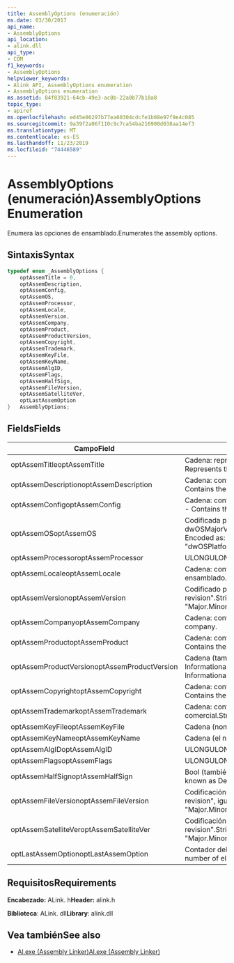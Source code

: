 ```yaml
---
title: AssemblyOptions (enumeración)
ms.date: 03/30/2017
api_name:
- AssemblyOptions
api_location:
- alink.dll
api_type:
- COM
f1_keywords:
- AssemblyOptions
helpviewer_keywords:
- Alink API, AssemblyOptions enumeration
- AssemblyOptions enumeration
ms.assetid: 84f83921-64cb-49e3-ac8b-22a0b77b18a8
topic_type:
- apiref
ms.openlocfilehash: ed45e06297b77ea60304cdcfe1b08e97f9e4c085
ms.sourcegitcommit: 9a39f2a06f110c9c7ca54ba216900d038aa14ef3
ms.translationtype: MT
ms.contentlocale: es-ES
ms.lasthandoff: 11/23/2019
ms.locfileid: "74446589"
---
```

# <a name="assemblyoptions-enumeration"></a><span data-ttu-id="0ba27-102">AssemblyOptions (enumeración)</span><span class="sxs-lookup"><span data-stu-id="0ba27-102">AssemblyOptions Enumeration</span></span>
<span data-ttu-id="0ba27-103">Enumera las opciones de ensamblado.</span><span class="sxs-lookup"><span data-stu-id="0ba27-103">Enumerates the assembly options.</span></span>  
  
## <a name="syntax"></a><span data-ttu-id="0ba27-104">Sintaxis</span><span class="sxs-lookup"><span data-stu-id="0ba27-104">Syntax</span></span>  
  
```cpp  
typedef enum _AssemblyOptions {  
    optAssemTitle = 0,  
    optAssemDescription,  
    optAssemConfig,  
    optAssemOS,  
    optAssemProcessor,  
    optAssemLocale,  
    optAssemVersion,  
    optAssemCompany,  
    optAssemProduct,  
    optAssemProductVersion,  
    optAssemCopyright,  
    optAssemTrademark,  
    optAssemKeyFile,  
    optAssemKeyName,  
    optAssemAlgID,  
    optAssemFlags,  
    optAssemHalfSign,  
    optAssemFileVersion,  
    optAssemSatelliteVer,  
    optLastAssemOption  
}   AssemblyOptions;  
```  
  
## <a name="fields"></a><span data-ttu-id="0ba27-105">Fields</span><span class="sxs-lookup"><span data-stu-id="0ba27-105">Fields</span></span>  
  
|<span data-ttu-id="0ba27-106">Campo</span><span class="sxs-lookup"><span data-stu-id="0ba27-106">Field</span></span>|<span data-ttu-id="0ba27-107">Descripción</span><span class="sxs-lookup"><span data-stu-id="0ba27-107">Description</span></span>|  
|-----------|-----------------|  
|<span data-ttu-id="0ba27-108">optAssemTitle</span><span class="sxs-lookup"><span data-stu-id="0ba27-108">optAssemTitle</span></span>|<span data-ttu-id="0ba27-109">Cadena: representa el título del ensamblado.</span><span class="sxs-lookup"><span data-stu-id="0ba27-109">String - Represents the assembly title.</span></span>|  
|<span data-ttu-id="0ba27-110">optAssemDescription</span><span class="sxs-lookup"><span data-stu-id="0ba27-110">optAssemDescription</span></span>|<span data-ttu-id="0ba27-111">Cadena: contiene la descripción del ensamblado.</span><span class="sxs-lookup"><span data-stu-id="0ba27-111">String - Contains the assembly description.</span></span>|  
|<span data-ttu-id="0ba27-112">optAssemConfig</span><span class="sxs-lookup"><span data-stu-id="0ba27-112">optAssemConfig</span></span>|<span data-ttu-id="0ba27-113">Cadena: contiene la configuración del ensamblado.</span><span class="sxs-lookup"><span data-stu-id="0ba27-113">String - Contains the assembly configuration.</span></span>|  
|<span data-ttu-id="0ba27-114">optAssemOS</span><span class="sxs-lookup"><span data-stu-id="0ba27-114">optAssemOS</span></span>|<span data-ttu-id="0ba27-115">Codificada por cadena como: "dwOSPlatformId. dwOSMajorVersion. dwOSMinorVersion".</span><span class="sxs-lookup"><span data-stu-id="0ba27-115">String - Encoded as: "dwOSPlatformId.dwOSMajorVersion.dwOSMinorVersion".</span></span>|  
|<span data-ttu-id="0ba27-116">optAssemProcessor</span><span class="sxs-lookup"><span data-stu-id="0ba27-116">optAssemProcessor</span></span>|<span data-ttu-id="0ba27-117">ULONG</span><span class="sxs-lookup"><span data-stu-id="0ba27-117">ULONG</span></span>|  
|<span data-ttu-id="0ba27-118">optAssemLocale</span><span class="sxs-lookup"><span data-stu-id="0ba27-118">optAssemLocale</span></span>|<span data-ttu-id="0ba27-119">Cadena: contiene la configuración regional del ensamblado.</span><span class="sxs-lookup"><span data-stu-id="0ba27-119">String - Contains the assembly locale.</span></span>|  
|<span data-ttu-id="0ba27-120">optAssemVersion</span><span class="sxs-lookup"><span data-stu-id="0ba27-120">optAssemVersion</span></span>|<span data-ttu-id="0ba27-121">Codificado por cadena como: "Major. minor. Build. revision".</span><span class="sxs-lookup"><span data-stu-id="0ba27-121">String - Encoded as: "Major.Minor.Build.Revision".</span></span>|  
|<span data-ttu-id="0ba27-122">optAssemCompany</span><span class="sxs-lookup"><span data-stu-id="0ba27-122">optAssemCompany</span></span>|<span data-ttu-id="0ba27-123">Cadena: contiene la compañía.</span><span class="sxs-lookup"><span data-stu-id="0ba27-123">String - Contains the company.</span></span>|  
|<span data-ttu-id="0ba27-124">optAssemProduct</span><span class="sxs-lookup"><span data-stu-id="0ba27-124">optAssemProduct</span></span>|<span data-ttu-id="0ba27-125">Cadena: contiene el nombre del producto.</span><span class="sxs-lookup"><span data-stu-id="0ba27-125">String - Contains the product name.</span></span>|  
|<span data-ttu-id="0ba27-126">optAssemProductVersion</span><span class="sxs-lookup"><span data-stu-id="0ba27-126">optAssemProductVersion</span></span>|<span data-ttu-id="0ba27-127">Cadena (también conocida como InformationalVersion).</span><span class="sxs-lookup"><span data-stu-id="0ba27-127">String (also known as InformationalVersion).</span></span>|  
|<span data-ttu-id="0ba27-128">optAssemCopyright</span><span class="sxs-lookup"><span data-stu-id="0ba27-128">optAssemCopyright</span></span>|<span data-ttu-id="0ba27-129">Cadena: contiene la información de copyright.</span><span class="sxs-lookup"><span data-stu-id="0ba27-129">String - Contains the copyright information.</span></span>|  
|<span data-ttu-id="0ba27-130">optAssemTrademark</span><span class="sxs-lookup"><span data-stu-id="0ba27-130">optAssemTrademark</span></span>|<span data-ttu-id="0ba27-131">Cadena: contiene la información de marca comercial.</span><span class="sxs-lookup"><span data-stu-id="0ba27-131">String - Contains the trademark information.</span></span>|  
|<span data-ttu-id="0ba27-132">optAssemKeyFile</span><span class="sxs-lookup"><span data-stu-id="0ba27-132">optAssemKeyFile</span></span>|<span data-ttu-id="0ba27-133">Cadena (nombre de archivo).</span><span class="sxs-lookup"><span data-stu-id="0ba27-133">String (file name).</span></span>|  
|<span data-ttu-id="0ba27-134">optAssemKeyName</span><span class="sxs-lookup"><span data-stu-id="0ba27-134">optAssemKeyName</span></span>|<span data-ttu-id="0ba27-135">Cadena (el nombre de la clave).</span><span class="sxs-lookup"><span data-stu-id="0ba27-135">String (The key name).</span></span>|  
|<span data-ttu-id="0ba27-136">optAssemAlgID</span><span class="sxs-lookup"><span data-stu-id="0ba27-136">optAssemAlgID</span></span>|<span data-ttu-id="0ba27-137">ULONG</span><span class="sxs-lookup"><span data-stu-id="0ba27-137">ULONG</span></span>|  
|<span data-ttu-id="0ba27-138">optAssemFlags</span><span class="sxs-lookup"><span data-stu-id="0ba27-138">optAssemFlags</span></span>|<span data-ttu-id="0ba27-139">ULONG</span><span class="sxs-lookup"><span data-stu-id="0ba27-139">ULONG</span></span>|  
|<span data-ttu-id="0ba27-140">optAssemHalfSign</span><span class="sxs-lookup"><span data-stu-id="0ba27-140">optAssemHalfSign</span></span>|<span data-ttu-id="0ba27-141">Bool (también conocido como DelaySign).</span><span class="sxs-lookup"><span data-stu-id="0ba27-141">Bool (Also known as DelaySign).</span></span>|  
|<span data-ttu-id="0ba27-142">optAssemFileVersion</span><span class="sxs-lookup"><span data-stu-id="0ba27-142">optAssemFileVersion</span></span>|<span data-ttu-id="0ba27-143">Codificación de cadena como "Major. minor. Build. revision", igual que ProductVersion.</span><span class="sxs-lookup"><span data-stu-id="0ba27-143">String - Encoded as "Major.Minor.Build.Revision"--same as ProductVersion.</span></span>|  
|<span data-ttu-id="0ba27-144">optAssemSatelliteVer</span><span class="sxs-lookup"><span data-stu-id="0ba27-144">optAssemSatelliteVer</span></span>|<span data-ttu-id="0ba27-145">Codificación de cadena como "Major. minor. Build. revision".</span><span class="sxs-lookup"><span data-stu-id="0ba27-145">String - Encoded as "Major.Minor.Build.Revision".</span></span>|  
|<span data-ttu-id="0ba27-146">optLastAssemOption</span><span class="sxs-lookup"><span data-stu-id="0ba27-146">optLastAssemOption</span></span>|<span data-ttu-id="0ba27-147">Contador del número de elementos.</span><span class="sxs-lookup"><span data-stu-id="0ba27-147">A counter of the number of elements.</span></span>|  
  
## <a name="requirements"></a><span data-ttu-id="0ba27-148">Requisitos</span><span class="sxs-lookup"><span data-stu-id="0ba27-148">Requirements</span></span>  
 <span data-ttu-id="0ba27-149">**Encabezado:** ALink. h</span><span class="sxs-lookup"><span data-stu-id="0ba27-149">**Header:** alink.h</span></span>  
  
 <span data-ttu-id="0ba27-150">**Biblioteca**: ALink. dll</span><span class="sxs-lookup"><span data-stu-id="0ba27-150">**Library**: alink.dll</span></span>  
  
## <a name="see-also"></a><span data-ttu-id="0ba27-151">Vea también</span><span class="sxs-lookup"><span data-stu-id="0ba27-151">See also</span></span>

- [<span data-ttu-id="0ba27-152">Al.exe (Assembly Linker)</span><span class="sxs-lookup"><span data-stu-id="0ba27-152">Al.exe (Assembly Linker)</span></span>](../../tools/al-exe-assembly-linker.md)
